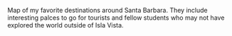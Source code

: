 Map of my favorite destinations around Santa Barbara. They include interesting palces to go for tourists and fellow students who may not have explored the world outside of Isla Vista.
